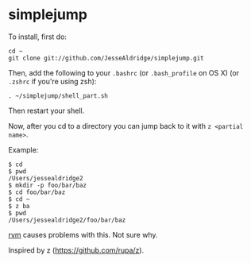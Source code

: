 simplejump
==========

To install, first do:

    cd ~
    git clone git://github.com/JesseAldridge/simplejump.git


Then, add the following to your `.bashrc` (or `.bash_profile` on OS X) (or `.zshrc` if you're using zsh):

    . ~/simplejump/shell_part.sh

Then restart your shell.

Now, after you cd to a directory you can jump back to it with `z <partial name>`.

Example:

    $ cd
    $ pwd
    /Users/jessealdridge2
    $ mkdir -p foo/bar/baz
    $ cd foo/bar/baz
    $ cd ~
    $ z ba
    $ pwd
    /Users/jessealdridge2/foo/bar/baz

[rvm](https://rvm.io/) causes problems with this.  Not sure why.

Inspired by z (https://github.com/rupa/z).
